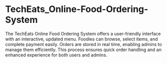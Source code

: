 # TechEats_Online-Food-Ordering-System
The TechEats Online Food Ordering System offers a user-friendly interface with an interactive, updated menu. Foodies can browse, select items, and complete payment easily. Orders are stored in real time, enabling admins to manage them efficiently. This process ensures quick order handling and an enhanced experience for both users and admins.
